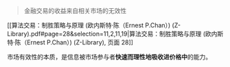 > 金融交易的收益来自相关市场的无效性

[[算法交易：制胜策略与原理 (欧内斯特·陈（Ernest P.Chan）) (Z-Library).pdf#page=28&selection=11,2,11,19|算法交易：制胜策略与原理 (欧内斯特·陈（Ernest P.Chan）) (Z-Library), 页面 28]]


  市场有效性的本质，是信息被市场参与者**快速而理性地吸收进价格中**的能力。